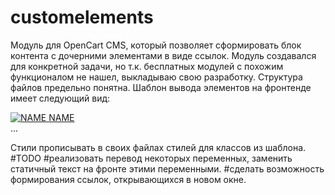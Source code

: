 # customelements
Модуль для OpenCart CMS, который позволяет сформировать блок контента с дочерними элементами в виде ссылок.
Модуль создавался для конкретной задачи, но т.к. бесплатных модулей с похожим функционалом не нашел, выкладываю свою разработку.
Структура файлов предельно понятна.
Шаблон вывода элементов на фронтенде имеет следующий вид:
<div class="customelements-block">
  <a href="URL">
    <div class="__element">
      <img alt="NAME" src="IMGURL">
      <span>NAME</span>
    </div>
  </a>
  ...
</div>

Стили прописывать в своих файлах стилей для классов из шаблона.
#TODO
#реализовать перевод некоторых переменных, заменить статичный текст на фронте этими переменными.
#сделать возможность формирования ссылок, открывающихся в новом окне.
